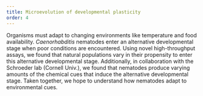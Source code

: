 ```yaml
---
title: Microevolution of developmental plasticity
order: 4
---
```


Organisms must adapt to changing environments like temperature and food availability. <em>Caenorhabditis</em> nematodes enter an alternative developmental stage when poor conditions are encountered. Using novel high-throughput assays, we found that natural populations vary in their propensity to enter this alternative developmental stage. Additionally, in collaboration with the Schroeder lab (Cornell Univ.), we found that nematodes produce varying amounts of the chemical cues that induce the alternative developmental stage. Taken together, we hope to understand how nematodes adapt to environmental cues.